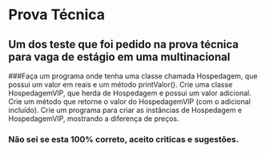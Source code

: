 # Prova Técnica 

## Um dos teste que foi pedido na prova técnica para vaga de estágio em uma multinacional

###Faça um programa onde tenha uma classe chamada Hospedagem, que possui um valor em reais e um método printValor().
Crie uma classe HospedagemVIP, que herda de Hospedagem e possui um valor adicional. 
Crie um método que retorne o valor do HospedagemVIP (com o adicional incluído). 
Crie um programa para criar as instâncias de Hospedagem e HospedagemVIP, mostrando a diferença de preços.

### Não sei se esta 100% correto, aceito criticas e sugestões.

